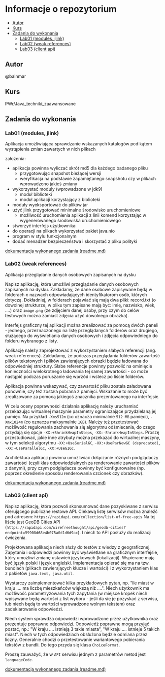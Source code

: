 # Informacje o repozytorium <!-- omit in toc -->

- [Autor](#autor)
- [Kurs](#kurs)
- [Zadania do wykonania](#zadania-do-wykonania)
  - [Lab01 (modules, jlink)](#lab01-modules-jlink)
  - [Lab02 (weak references)](#lab02-weak-references)
  - [Lab03 (client api)](#lab03-client-api)

## Autor

@bainmar

## Kurs

PWr/Java_techniki_zaawansowane

## Zadania do wykonania

### Lab01 (modules, jlink)

Aplikacja umożliwiająca sprawdzanie wskazanych katalogów pod kątem wystąpienia zmian zawartych w nich plikach

założenia:

- aplikacja powinna wyliczać skrót md5 dla każdego badanego pliku
  - przygotowując snapshot bieżącej wersji
  - weryfikacja na podstawie zapamiętanego snapshotu czy w plikach wprowadzono jakieś zmiany
- wykorzystać moduły (wprowadzone w jdk9)
  - moduł biblioteki
  - moduł aplikacji korzystający z biblioteki
- moduły wyeksportować do plików jar
- użyć jlink przygotować minimalne środowisko uruchomieniowe
  - możliwość uruchomienia aplikacji z linii komend korzystając w wygenerowanego środowiska uruchomieniowego
- stworzyć interfejs użytkownika
- do operacji na plikach wykorzystać pakiet java.nio
- program w stylu funkcjonalnym
- dodać menadzer bezpieczeństwa i skorzystać z pliku polityki

[dokumentacja wykonanego zadania (readme.md)](lab01_modules_jlink/readme.md)

### Lab02 (weak references)

Aplikacja przeglądanie danych osobowych zapisanych na dysku

Napisz aplikację, która umożliwi przeglądanie danych osobowych zapisanych na dysku. Zakładamy, że dane osobowe zapisywane będą w folderach o nazwach odpowiadających identyfikatorom osób, których dotyczą. Dokładniej, w folderach pojawiać się mają dwa pliki: record.txt (o dowolnej strukturze, w pliku tym zapisane mają być: imię, nazwisko, wiek, ....) oraz ```image.png``` (ze zdjęciem danej osoby, przy czym do celów testowych można zamiast zdjęcia użyć dowolnego obrazka).

Interfejs graficzny tej aplikacji można zrealizować za pomocą dwóch paneli - jednego, przeznaczonego na listę przeglądanych folderów oraz drugiego, służącego do wyświetlania danych osobowych i zdjęcia odpowiedniego do folderu wybranego z listy.

Aplikację należy zaprojektować z wykorzystaniem słabych referencji (ang. weak references). Zakładamy, że podczas przeglądania folderów zawartość plików tekstowych i  plików zawierających obrazki będzie ładowana do odpowiedniej struktury. Słabe referencje powinny pozwolić na ominięcie konieczności wielokrotnego ładowania tej samej zawartości - co może nastąpić podczas poruszanie się wprzód i wstecz po liście folderów.

Aplikacja powinna wskazywać, czy zawartość pliku została załadowana ponownie, czy też została pobrana z pamięci. Wskazanie to może być zrealizowane za pomocą jakiegoś znacznika prezentowanego na interfejsie.

W celu oceny poprawności działania aplikację należy uruchamiać przekazując wirtualnej maszynie parametry ograniczające przydzielaną jej pamięć. Na przykład ```-Xms512m``` (co oznacza minimalnie ```512 MB``` pamięci), ```-Xmx1024m``` (co oznacza maksymalnie ```1GB```).
Należy też przetestować możliwość regulowania zachowania się algorytmu odśmiecania, do czego przydają się opcje ```-XX:+ShrinkHeapInSteps```, ```-XX:-ShrinkHeapInSteps```. Proszę przestudiować, jakie inne atrybuty można przekazać do wirtualnej maszyny, w tym selekcji algorytmu ```-XX:+UseSerialGC```, ```-XX:+UseParNewGC (deprecated)```, ```-XX:+UseParallelGC```, ```-XX:+UseG1GC```.

Architektura aplikacji powinna umożliwiać dołączanie różnych podglądaczy zawartości (czyli klas odpowiedzialnych za renderowanie zawartości plików z danymi), przy czym podglądacze powinny być konfigurowalne (np. poprzez określenie sposobu renderowania czcionek czy obrazków).

[dokumentacja wykonanego zadania (readme.md)](lab02_weak-references//readme.md)

### Lab03 (client api)

Napisz aplikację, która pozwoli skonsumować dane pozyskiwane z serwisu oferującego publiczne restowe API. Ciekawą listę serwisów można znaleźć pod adresem:
```https://rapidapi.com/collection/list-of-free-apis```
Na tej liście jest GeoDB Cities API (```https://rapidapi.com/wirefreethought/api/geodb-cities?endpoint=59908d68e4b075a0d1d6d9ac```). I niech to API posłuży do realizacji ćwiczenia.

Projektowana aplikacja niech służy do testów z wiedzy z geograficznej. Zapytania i odpowiedzi powinny być wyświetlane na graficznym interfejsie, który umożliwi zmianę ustawień językowych (lokalizacji). Wspierane mają być język polski i język angielski. Implementacja opierać się ma na tzw. bundlach (plikach zawierających klucze i wartości) i z wykorzystaniem klas z pakietów ```java.text, java.util```.

Wystarczy zaimplementować kilka przykładowych pytań, np. "Ile miast w kraju .... ma liczbę mieszkańców większą niż ....". 
Niech użytkownik ma możliwość parametryzowania tych zapytania (w miejsce kropek niech wpisywane będą wartości z list wyboru - jeśli da się je pozyskać z serwisu, lub niech będą to wartości wprowadzone wolnym tekstem) oraz zadeklarowanie odpowiedzi.

Niech system sprawdza odpowiedzi wprowadzone przez użytkownika oraz prezentuje poprawne odpowiedzi. Odpowiedź poprawne mogą przyjąć postać, np.:
"W kraju .... istnieją 3 takie miasta", "W kraju .... istnieje 5 takich miast".
Niech w tych odpowiedziach obsłużona będzie odmiana przez liczny. Generalnie chodzi o przetestowanie wariantowego pobierania tekstów z bundli. Do tego przyda się klasa ```ChoiceFormat```. 

Proszę zauważyć, że w ```API``` serwisu jednym z parametrów metod jest ```languageCode```.

[dokumentacja wykonanego zadania (readme.md)](lab03_use_rest_api/readme.md)
